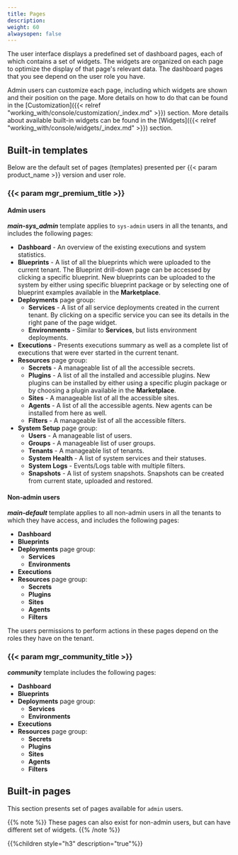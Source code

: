 ```yaml
---
title: Pages
description:
weight: 60
alwaysopen: false
---
```


The user interface displays a predefined set of dashboard pages, each of which contains a set of widgets. The widgets are organized on each page to optimize the display of that page's relevant data. The dashboard pages that you see depend on the user role you have.

Admin users can customize each page, including which widgets are shown and their position on the page. More details on how to do that can be found in the [Customization]({{< relref "working_with/console/customization/_index.md" >}}) section. More details about available built-in widgets can be found in the [Widgets]({{< relref "working_with/console/widgets/_index.md" >}}) section.


## Built-in templates

Below are the default set of pages (templates) presented per {{< param product_name >}} version and user role.


### {{< param mgr_premium_title >}}

#### Admin users

***main-sys_admin*** template applies to `sys-admin` users in all the tenants, and includes the following pages:

* **Dashboard** - An overview of the existing executions and system statistics.
* **Blueprints** - A list of all the blueprints which were uploaded to the current tenant.
The Blueprint drill-down page can be accessed by clicking a specific blueprint.
New blueprints can be uploaded to the system by either using specific blueprint package or by selecting one of blueprint examples available in the **Marketplace**.
* **Deployments** page group:
  * **Services** - A list of all service deployments created in the current tenant. By clicking on a specific service you can see its details in the right pane of the page widget.
  * **Environments** - Similar to **Services**, but lists environment deployments.
* **Executions** - Presents executions summary as well as a complete list of executions that were ever started in the current tenant.
* **Resources** page group:
  * **Secrets** - A manageable list of all the accessible secrets.
  * **Plugins** - A list of all the installed and accessible plugins. New plugins can be installed by either using a specific plugin package or by choosing a plugin available in the **Marketplace**.
  * **Sites** - A manageable list of all the accessible sites.
  * **Agents** - A list of all the accessible agents. New agents can be installed from here as well.
  * **Filters** - A manageable list of all the accessible filters.
* **System Setup** page group:
  * **Users** - A manageable list of users.
  * **Groups** - A manageable list of user groups.
  * **Tenants** - A manageable list of tenants.
  * **System Health** - A list of system services and their statuses.
  * **System Logs** - Events/Logs table with multiple filters.  
  * **Snapshots** - A list of system snapshots. Snapshots can be created from current state, uploaded and restored. 

#### Non-admin users

***main-default*** template applies to all non-admin users in all the tenants to which they have access, and includes the following pages:

* **Dashboard**
* **Blueprints**
* **Deployments** page group:
    * **Services**
    * **Environments**
* **Executions**
* **Resources** page group:
    * **Secrets**
    * **Plugins**
    * **Sites**
    * **Agents**
    * **Filters**

The users permissions to perform actions in these pages depend on the roles they have on the tenant.

### {{< param mgr_community_title >}}

***community*** template includes the following pages:

* **Dashboard**
* **Blueprints**
* **Deployments** page group:
  * **Services**
  * **Environments**
* **Executions**
* **Resources** page group:
  * **Secrets**
  * **Plugins**
  * **Sites**
  * **Agents**
  * **Filters**

## Built-in pages

This section presents set of pages available for `admin` users.

{{% note %}}
These pages can also exist for non-admin users, but can have different set of widgets.
{{% /note %}}

{{%children style="h3" description="true"%}}
